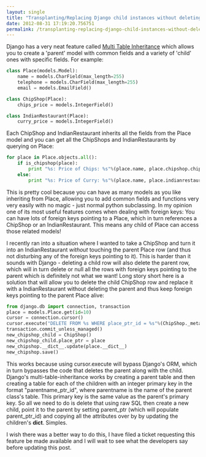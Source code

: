 ```yaml
---
layout: single
title: "Transplanting/Replacing Django child instances without deleting the parent"
date: 2012-08-31 17:19:20.756751
permalink: /transplanting-replacing-django-child-instances-without-deleting-the-parent
---
```


Django has a very neat feature called [Multi Table Inheritance](https://docs.djangoproject.com/en/dev/topics/db/models/#multi-table-inheritance) which allows you to create a 'parent' model with common fields and a variety of 'child' ones with specific fields. For example:

```python
class Place(models.Model):
    name = models.CharField(max_length=255)
    telephone = models.CharField(max_length=255)
    email = models.EmailField()

class ChipShop(Place):
    chips_price = models.IntegerField()

class IndianRestaurant(Place):
    curry_price = models.IntegerField()
```


Each ChipShop and IndianRestaurant inherits all the fields from the Place model and you can get all the ChipShops and IndianRestaurants by querying on Place:

```python
for place in Place.objects.all():
    if is_chipshop(place):
        print "%s: Price of Chips: %s"%(place.name, place.chipshop.chips_price)
    else:
        print "%s: Price of Curry: %s"%(place.name, place.indianrestaurant.curry_price)
```


This is pretty cool because you can have as many models as you like inheriting from Place, allowing you to add common fields and functions very very easily with no magic - just normal python subclassing. In my opinion one of its most useful features comes when dealing with foreign keys: You can have lots of foreign keys pointing to a Place, which in turn references a ChipShop or an IndianRestaurant. This means any child of Place can access those related models!

I recently ran into a situation where I wanted to take a ChipShop and turn it into an IndianRestaurant *without* touching the parent Place row (and thus not disturbing any of the foreign keys pointing to it). This is harder than it sounds with Django - deleting a child row will also delete the parent row, which will in turn delete or null all the rows with foreign keys pointing to the parent which is definitely not what we want! Long story short here is a solution that will allow you to delete the child ChipShop row and replace it with a IndianRestaurant without deleting the parent and thus keep foreign keys pointing to the parent Place alive:

```python
from django.db import connection, transaction
place = models.Place.get(id=10)
cursor = connection.cursor()
cursor.execute("DELETE FROM %s WHERE place_ptr_id = %s"%(ChipShop._meta.db_table, place.id))
transaction.commit_unless_managed()
new_chipshop_child = ChipShop()
new_chipshop_child.place_ptr = place
new_chipshop.__dict__.update(place.__dict__)
new_chipshop.save()
```

This works because using cursor.execute will bypass Django's ORM, which in turn bypasses the code that deletes the parent along with the child. Django's multi-table-inheritance works by creating a parent table and then creating a table for each of the children with an integer primary key in the format "parentname_ptr_id", where parentname is the name of the parent class's table. This primary key is the same value as the parent's primary key. So all we need to do is delete that using raw SQL then create a new child, point it to the parent by setting parent_ptr (which will populate parent_ptr_id) and copying all the attributes over by by updating the children's __dict__. Simples.

I wish there was a better way to do this, I have filed a ticket requesting this feature be made available and I will wait to see what the developers say before updating this post.
    